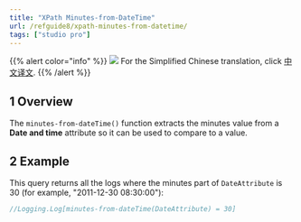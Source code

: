 ```yaml
---
title: "XPath Minutes-from-DateTime"
url: /refguide8/xpath-minutes-from-datetime/
tags: ["studio pro"]
---
```


{{% alert color="info" %}}
<img src="/attachments/china.png" class="d-inline-block" /> For the Simplified Chinese translation, click [中文译文](https://cdn.mendix.tencent-cloud.com/documentation/refguide8/xpath-minutes-from-datetime.pdf).
{{% /alert %}}

## 1 Overview

The `minutes-from-dateTime()` function extracts the minutes value from a **Date and time** attribute so it can be used to compare to a value.

## 2 Example

This query returns all the logs where the minutes part of `DateAttribute` is 30 (for example, "2011-12-30 08:30:00"):

```java
//Logging.Log[minutes-from-dateTime(DateAttribute) = 30]
```
